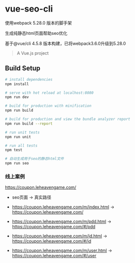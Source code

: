 # vue-seo-cli
使用webpack 5.28.0 版本的脚手架

生成纯静态html页面帮助seo优化

基于@vue/cli 4.5.8 版本构建，已将webpack3.6.0升级到5.28.0

> A Vue.js project

## Build Setup

``` bash
# install dependencies
npm install

# serve with hot reload at localhost:8080
npm run dev

# build for production with minification
npm run build

# build for production and view the bundle analyzer report
npm run build --report

# run unit tests
npm run unit

# run all tests
npm test

# 自动生成用于seo的静态html文件
npm run seo
```


###  线上案例

https://coupon.leheavengame.com/



* seo页面  ->  真实路径

* https://coupon.leheavengame.com/m/index.html     ->    https://coupon.leheavengame.com/
* https://coupon.leheavengame.com/m/pdd.html     ->    https://coupon.leheavengame.com/#/pdd
* https://coupon.leheavengame.com/m/jd.html     ->    https://coupon.leheavengame.com/#/jd
* https://coupon.leheavengame.com/m/user.html     ->    https://coupon.leheavengame.com/#/user



